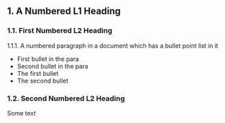 ## 1. A Numbered L1 Heading

### 1.1. First Numbered L2 Heading

1.1.1. A numbered paragraph in a document which has a bullet point list in it

- First bullet in the para
- Second bullet in the para
- The first bullet
- The second bullet

### 1.2. Second Numbered L2 Heading

Some text
